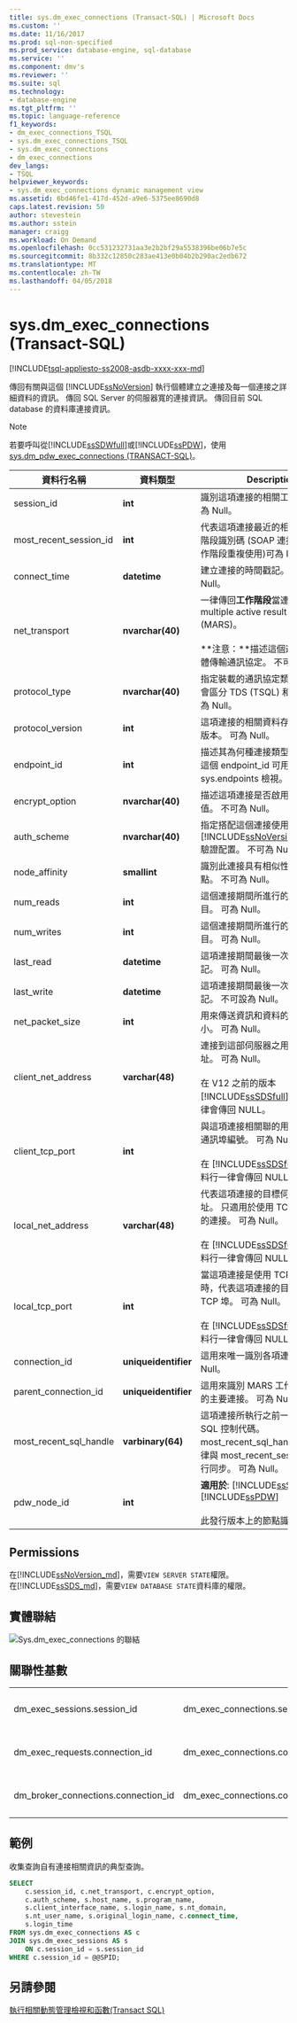 ```yaml
---
title: sys.dm_exec_connections (Transact-SQL) | Microsoft Docs
ms.custom: ''
ms.date: 11/16/2017
ms.prod: sql-non-specified
ms.prod_service: database-engine, sql-database
ms.service: ''
ms.component: dmv's
ms.reviewer: ''
ms.suite: sql
ms.technology:
- database-engine
ms.tgt_pltfrm: ''
ms.topic: language-reference
f1_keywords:
- dm_exec_connections_TSQL
- sys.dm_exec_connections_TSQL
- sys.dm_exec_connections
- dm_exec_connections
dev_langs:
- TSQL
helpviewer_keywords:
- sys.dm_exec_connections dynamic management view
ms.assetid: 6bd46fe1-417d-452d-a9e6-5375ee8690d8
caps.latest.revision: 50
author: stevestein
ms.author: sstein
manager: craigg
ms.workload: On Demand
ms.openlocfilehash: 0cc531232731aa3e2b2bf29a5538396be06b7e5c
ms.sourcegitcommit: 8b332c12850c283ae413e0b04b2b290ac2edb672
ms.translationtype: MT
ms.contentlocale: zh-TW
ms.lasthandoff: 04/05/2018
---
```

# <a name="sysdmexecconnections-transact-sql"></a>sys.dm_exec_connections (Transact-SQL)
[!INCLUDE[tsql-appliesto-ss2008-asdb-xxxx-xxx-md](../../includes/tsql-appliesto-ss2008-asdb-xxxx-xxx-md.md)]

  傳回有關與這個 [!INCLUDE[ssNoVersion](../../includes/ssnoversion-md.md)] 執行個體建立之連接及每一個連接之詳細資料的資訊。 傳回 SQL Server 的伺服器寬的連接資訊。 傳回目前 SQL database 的資料庫連接資訊。  
  
> [!NOTE]
> 若要呼叫從[!INCLUDE[ssSDWfull](../../includes/sssdwfull-md.md)]或[!INCLUDE[ssPDW](../../includes/sspdw-md.md)]，使用[sys.dm_pdw_exec_connections &#40;TRANSACT-SQL&#41;](../../relational-databases/system-dynamic-management-views/sys-dm-pdw-exec-connections-transact-sql.md)。  
  
|資料行名稱|資料類型|Description|  
|-----------------|---------------|-----------------|  
|session_id|**int**|識別這項連接的相關工作階段。 可為 Null。|  
|most_recent_session_id|**int**|代表這項連接最近的相關要求的工作階段識別碼 (SOAP 連接可由其他工作階段重複使用)可為 Null。|  
|connect_time|**datetime**|建立連接的時間戳記。 不可為 Null。|  
|net_transport|**nvarchar(40)**|一律傳回**工作階段**當連接已啟用 multiple active result set (MARS)。<br /><br /> **注意：**描述這個連接所用的實體傳輸通訊協定。 不可為 Null。|  
|protocol_type|**nvarchar(40)**|指定裝載的通訊協定類型。 它目前會區分 TDS (TSQL) 和 SOAP。 可為 Null。|  
|protocol_version|**int**|這項連接的相關資料存取通訊協定的版本。 可為 Null。|  
|endpoint_id|**int**|描述其為何種連接類型的識別碼。 這個 endpoint_id 可用來查詢 sys.endpoints 檢視。 可為 Null。|  
|encrypt_option|**nvarchar(40)**|描述這項連接是否啟用加密的布林值。 不可為 Null。|  
|auth_scheme|**nvarchar(40)**|指定搭配這個連接使用的 [!INCLUDE[ssNoVersion](../../includes/ssnoversion-md.md)]/Windows 驗證配置。 不可為 Null。|  
|node_affinity|**smallint**|識別此連接具有相似性的記憶體節點。 不可為 Null。|  
|num_reads|**int**|這個連接期間所進行的位元組讀取數目。 可為 Null。|  
|num_writes|**int**|這個連接期間所進行的位元組寫入數目。 可為 Null。|  
|last_read|**datetime**|這項連接期間最後一次讀取的時間戳記。 可為 Null。|  
|last_write|**datetime**|這項連接期間最後一次寫入的時間戳記。 不可設為 Null。|  
|net_packet_size|**int**|用來傳送資訊和資料的網路封包大小。 可為 Null。|  
|client_net_address|**varchar(48)**|連接到這部伺服器之用戶端的主機位址。 可為 Null。<br /><br /> 在 V12 之前的版本[!INCLUDE[ssSDSfull](../../includes/sssdsfull-md.md)]，此資料行一律會傳回 NULL。|  
|client_tcp_port|**int**|與這項連接相關聯的用戶端電腦上的通訊埠編號。 可為 Null。<br /><br /> 在 [!INCLUDE[ssSDSfull](../../includes/sssdsfull-md.md)]，這個資料行一律會傳回 NULL。|  
|local_net_address|**varchar(48)**|代表這項連接的目標伺服器的 IP 位址。 只適用於使用 TCP 傳輸提供者的連接。 可為 Null。<br /><br /> 在 [!INCLUDE[ssSDSfull](../../includes/sssdsfull-md.md)]，這個資料行一律會傳回 NULL。|  
|local_tcp_port|**int**|當這項連接是使用 TCP 傳輸的連接時，代表這項連接的目標伺服器 TCP 埠。 可為 Null。<br /><br /> 在 [!INCLUDE[ssSDSfull](../../includes/sssdsfull-md.md)]，這個資料行一律會傳回 NULL。|  
|connection_id|**uniqueidentifier**|這用來唯一識別各項連接。 不可為 Null。|  
|parent_connection_id|**uniqueidentifier**|這用來識別 MARS 工作階段在使用的主要連接。 可為 Null。|  
|most_recent_sql_handle|**varbinary(64)**|這項連接所執行之前一項要求的 SQL 控制代碼。 most_recent_sql_handle 資料行一律與 most_recent_session_id 資料行同步。 可為 Null。|  
|pdw_node_id|**int**|**適用於**: [!INCLUDE[ssSDWfull](../../includes/sssdwfull-md.md)]， [!INCLUDE[ssPDW](../../includes/sspdw-md.md)]<br /><br /> 此發行版本上的節點識別碼。|  
  
## <a name="permissions"></a>Permissions

在[!INCLUDE[ssNoVersion_md](../../includes/ssnoversion-md.md)]，需要`VIEW SERVER STATE`權限。   
在[!INCLUDE[ssSDS_md](../../includes/sssds-md.md)]，需要`VIEW DATABASE STATE`資料庫的權限。   

## <a name="physical-joins"></a>實體聯結  
 ![Sys.dm_exec_connections 的聯結](../../relational-databases/system-dynamic-management-views/media/join-dm-exec-connections-1.gif "sys.dm_exec_connections 的聯結")  
  
## <a name="relationship-cardinalities"></a>關聯性基數  
  
||||  
|-|-|-|  
|dm_exec_sessions.session_id|dm_exec_connections.session_id|一對一|  
|dm_exec_requests.connection_id|dm_exec_connections.connection_id|多對一|  
|dm_broker_connections.connection_id|dm_exec_connections.connection_id|一對一|  
  
## <a name="examples"></a>範例  
 收集查詢自有連接相關資訊的典型查詢。  
  
```sql  
SELECT   
    c.session_id, c.net_transport, c.encrypt_option,   
    c.auth_scheme, s.host_name, s.program_name,   
    s.client_interface_name, s.login_name, s.nt_domain,   
    s.nt_user_name, s.original_login_name, c.connect_time,   
    s.login_time   
FROM sys.dm_exec_connections AS c  
JOIN sys.dm_exec_sessions AS s  
    ON c.session_id = s.session_id  
WHERE c.session_id = @@SPID;  
```  
  
## <a name="see-also"></a>另請參閱  

 [執行相關動態管理檢視和函數&#40;Transact SQL&#41;](../../relational-databases/system-dynamic-management-views/execution-related-dynamic-management-views-and-functions-transact-sql.md)  
  
  


